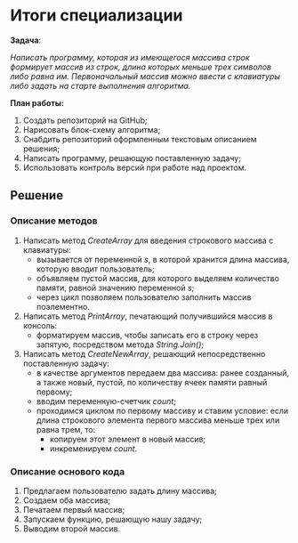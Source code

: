 # Итоги специализации

**Задача**:

*Написать программу, которая из имеющегося массива строк формирует массив из строк, длина которых меньше трех символов либо равна им. Первоначальный массив можно ввести с клавиатуры либо задать на старте выполнения алгоритма.*

**План работы:**

1. Создать репозиторий на GitHub;
2. Нарисовать блок-схему алгоритма;
3. Снабдить репозиторий оформленным текстовым описанием решения;
4. Написать программу, решающую поставленную задачу;
5. Использовать контроль версий при работе над проектом.

## Решение

### Описание методов
1. Написать метод *CreateArray* для введения строкового массива с клавиатуры:
    - вызывается от переменной *s*, в которой хранится длина массива, которую вводит пользователь;
    - объявляем пустой массив, для которого выделяем количество памяти, равной значению переменной *s*;
    - через цикл позволяем пользователю заполнить массив поэлементно.
2. Написать метод *PrintArray*, печатающий получившийся массив в консоль:
    - форматируем массив, чтобы записать его в строку через запятую, посредством метода *String.Join()*;
3. Написать метод *CreateNewArray*, решающий непосредственно поставленную задачу:
    - в качестве аргументов передаем два массива: ранее созданный, а также новый, пустой, по количеству ячеек памяти равный первому;
    - вводим переменную-счетчик *count*;
    - проходимся циклом по первому массиву и ставим условие: если длина строкового элемента первого массива меньше трех или равна трем, то:
        * копируем этот элемент в новый массив;
        * инкременируем *count*.

### Описание основого кода
1. Предлагаем пользователю задать длину массива;
2. Создаем оба массива;
3. Печатаем первый массив;
4. Запускаем функцию, решающую нашу задачу;
5. Выводим второй массив.